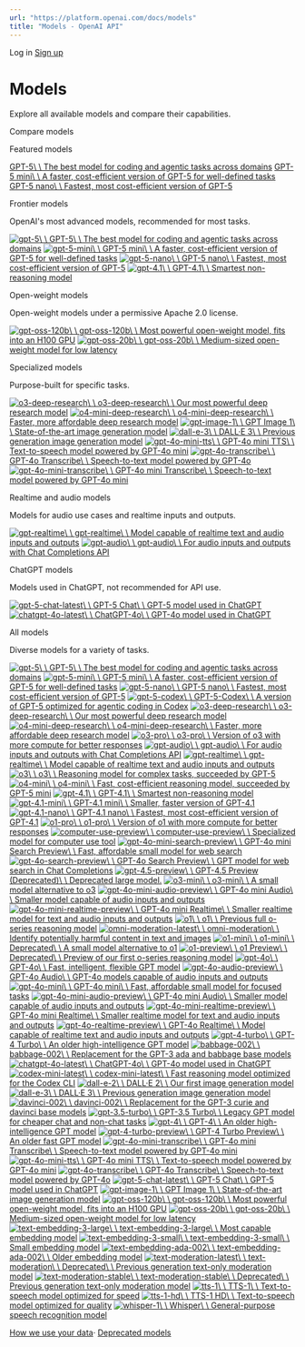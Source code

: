 ```yaml
---
url: "https://platform.openai.com/docs/models"
title: "Models - OpenAI API"
---
```


Log in [Sign up](https://platform.openai.com/signup)

# Models

Explore all available models and compare their capabilities.

Compare models

Featured models

[GPT-5\\
\\
The best model for coding and agentic tasks across domains](https://platform.openai.com/docs/models/gpt-5) [GPT-5 mini\\
\\
A faster, cost-efficient version of GPT-5 for well-defined tasks](https://platform.openai.com/docs/models/gpt-5-mini) [GPT-5 nano\\
\\
Fastest, most cost-efficient version of GPT-5](https://platform.openai.com/docs/models/gpt-5-nano)

Frontier models

OpenAI's most advanced models, recommended for most tasks.

[![gpt-5](https://cdn.openai.com/API/docs/images/model-page/model-icons/gpt-5.png)\\
\\
GPT-5\\
\\
The best model for coding and agentic tasks across domains](https://platform.openai.com/docs/models/gpt-5) [![gpt-5-mini](https://cdn.openai.com/API/docs/images/model-page/model-icons/gpt-5-mini.png)\\
\\
GPT-5 mini\\
\\
A faster, cost-efficient version of GPT-5 for well-defined tasks](https://platform.openai.com/docs/models/gpt-5-mini) [![gpt-5-nano](https://cdn.openai.com/API/docs/images/model-page/model-icons/gpt-5-nano.png)\\
\\
GPT-5 nano\\
\\
Fastest, most cost-efficient version of GPT-5](https://platform.openai.com/docs/models/gpt-5-nano) [![gpt-4.1](https://cdn.openai.com/API/docs/images/model-page/model-icons/gpt-4.1.png)\\
\\
GPT-4.1\\
\\
Smartest non-reasoning model](https://platform.openai.com/docs/models/gpt-4.1)

Open-weight models

Open-weight models under a permissive Apache 2.0 license.

[![gpt-oss-120b](https://cdn.openai.com/API/docs/images/model-page/model-icons/gpt-oss-120b.png)\\
\\
gpt-oss-120b\\
\\
Most powerful open-weight model, fits into an H100 GPU](https://platform.openai.com/docs/models/gpt-oss-120b) [![gpt-oss-20b](https://cdn.openai.com/API/docs/images/model-page/model-icons/gpt-oss-20b.png)\\
\\
gpt-oss-20b\\
\\
Medium-sized open-weight model for low latency](https://platform.openai.com/docs/models/gpt-oss-20b)

Specialized models

Purpose-built for specific tasks.

[![o3-deep-research](https://cdn.openai.com/API/docs/images/model-page/model-icons/o3-deep-research.png)\\
\\
o3-deep-research\\
\\
Our most powerful deep research model](https://platform.openai.com/docs/models/o3-deep-research) [![o4-mini-deep-research](https://cdn.openai.com/API/docs/images/model-page/model-icons/o4-mini-deep-research.png)\\
\\
o4-mini-deep-research\\
\\
Faster, more affordable deep research model](https://platform.openai.com/docs/models/o4-mini-deep-research) [![gpt-image-1](https://cdn.openai.com/API/docs/images/model-page/model-icons/gpt-image-1.png)\\
\\
GPT Image 1\\
\\
State-of-the-art image generation model](https://platform.openai.com/docs/models/gpt-image-1) [![dall-e-3](https://cdn.openai.com/API/docs/images/model-page/model-icons/dall-e-3.png)\\
\\
DALL·E 3\\
\\
Previous generation image generation model](https://platform.openai.com/docs/models/dall-e-3) [![gpt-4o-mini-tts](https://cdn.openai.com/API/docs/images/model-page/model-icons/gpt-4o-mini-tts.png)\\
\\
GPT-4o mini TTS\\
\\
Text-to-speech model powered by GPT-4o mini](https://platform.openai.com/docs/models/gpt-4o-mini-tts) [![gpt-4o-transcribe](https://cdn.openai.com/API/docs/images/model-page/model-icons/gpt-4o-transcribe.png)\\
\\
GPT-4o Transcribe\\
\\
Speech-to-text model powered by GPT-4o](https://platform.openai.com/docs/models/gpt-4o-transcribe) [![gpt-4o-mini-transcribe](https://cdn.openai.com/API/docs/images/model-page/model-icons/gpt-4o-mini-transcribe.png)\\
\\
GPT-4o mini Transcribe\\
\\
Speech-to-text model powered by GPT-4o mini](https://platform.openai.com/docs/models/gpt-4o-mini-transcribe)

Realtime and audio models

Models for audio use cases and realtime inputs and outputs.

[![gpt-realtime](https://cdn.openai.com/API/docs/images/model-page/model-icons/gpt-realtime.png)\\
\\
gpt-realtime\\
\\
Model capable of realtime text and audio inputs and outputs](https://platform.openai.com/docs/models/gpt-realtime) [![gpt-audio](https://cdn.openai.com/API/docs/images/model-page/model-icons/gpt-audio.png)\\
\\
gpt-audio\\
\\
For audio inputs and outputs with Chat Completions API](https://platform.openai.com/docs/models/gpt-audio)

ChatGPT models

Models used in ChatGPT, not recommended for API use.

[![gpt-5-chat-latest](https://cdn.openai.com/API/docs/images/model-page/model-icons/gpt-5-chat-latest.png)\\
\\
GPT-5 Chat\\
\\
GPT-5 model used in ChatGPT](https://platform.openai.com/docs/models/gpt-5-chat-latest) [![chatgpt-4o-latest](https://cdn.openai.com/API/docs/images/model-page/model-icons/chatgpt-4o-latest.png)\\
\\
ChatGPT-4o\\
\\
GPT-4o model used in ChatGPT](https://platform.openai.com/docs/models/chatgpt-4o-latest)

All models

Diverse models for a variety of tasks.

[![gpt-5](https://cdn.openai.com/API/docs/images/model-page/model-icons/gpt-5.png)\\
\\
GPT-5\\
\\
The best model for coding and agentic tasks across domains](https://platform.openai.com/docs/models/gpt-5) [![gpt-5-mini](https://cdn.openai.com/API/docs/images/model-page/model-icons/gpt-5-mini.png)\\
\\
GPT-5 mini\\
\\
A faster, cost-efficient version of GPT-5 for well-defined tasks](https://platform.openai.com/docs/models/gpt-5-mini) [![gpt-5-nano](https://cdn.openai.com/API/docs/images/model-page/model-icons/gpt-5-nano.png)\\
\\
GPT-5 nano\\
\\
Fastest, most cost-efficient version of GPT-5](https://platform.openai.com/docs/models/gpt-5-nano) [![gpt-5-codex](https://cdn.openai.com/API/docs/images/model-page/model-icons/gpt-5-codex.png)\\
\\
GPT-5-Codex\\
\\
A version of GPT-5 optimized for agentic coding in Codex](https://platform.openai.com/docs/models/gpt-5-codex) [![o3-deep-research](https://cdn.openai.com/API/docs/images/model-page/model-icons/o3-deep-research.png)\\
\\
o3-deep-research\\
\\
Our most powerful deep research model](https://platform.openai.com/docs/models/o3-deep-research) [![o4-mini-deep-research](https://cdn.openai.com/API/docs/images/model-page/model-icons/o4-mini-deep-research.png)\\
\\
o4-mini-deep-research\\
\\
Faster, more affordable deep research model](https://platform.openai.com/docs/models/o4-mini-deep-research) [![o3-pro](https://cdn.openai.com/API/docs/images/model-page/model-icons/o3-pro.png)\\
\\
o3-pro\\
\\
Version of o3 with more compute for better responses](https://platform.openai.com/docs/models/o3-pro) [![gpt-audio](https://cdn.openai.com/API/docs/images/model-page/model-icons/gpt-audio.png)\\
\\
gpt-audio\\
\\
For audio inputs and outputs with Chat Completions API](https://platform.openai.com/docs/models/gpt-audio) [![gpt-realtime](https://cdn.openai.com/API/docs/images/model-page/model-icons/gpt-realtime.png)\\
\\
gpt-realtime\\
\\
Model capable of realtime text and audio inputs and outputs](https://platform.openai.com/docs/models/gpt-realtime) [![o3](https://cdn.openai.com/API/docs/images/model-page/model-icons/o3.png)\\
\\
o3\\
\\
Reasoning model for complex tasks, succeeded by GPT-5](https://platform.openai.com/docs/models/o3) [![o4-mini](https://cdn.openai.com/API/docs/images/model-page/model-icons/o4-mini.png)\\
\\
o4-mini\\
\\
Fast, cost-efficient reasoning model, succeeded by GPT-5 mini](https://platform.openai.com/docs/models/o4-mini) [![gpt-4.1](https://cdn.openai.com/API/docs/images/model-page/model-icons/gpt-4.1.png)\\
\\
GPT-4.1\\
\\
Smartest non-reasoning model](https://platform.openai.com/docs/models/gpt-4.1) [![gpt-4.1-mini](https://cdn.openai.com/API/docs/images/model-page/model-icons/gpt-4.1-mini.png)\\
\\
GPT-4.1 mini\\
\\
Smaller, faster version of GPT-4.1](https://platform.openai.com/docs/models/gpt-4.1-mini) [![gpt-4.1-nano](https://cdn.openai.com/API/docs/images/model-page/model-icons/gpt-4.1-nano.png)\\
\\
GPT-4.1 nano\\
\\
Fastest, most cost-efficient version of GPT-4.1](https://platform.openai.com/docs/models/gpt-4.1-nano) [![o1-pro](https://cdn.openai.com/API/docs/images/model-page/model-icons/o1-pro.png)\\
\\
o1-pro\\
\\
Version of o1 with more compute for better responses](https://platform.openai.com/docs/models/o1-pro) [![computer-use-preview](https://cdn.openai.com/API/docs/images/model-page/model-icons/computer-use-preview.png)\\
\\
computer-use-preview\\
\\
Specialized model for computer use tool](https://platform.openai.com/docs/models/computer-use-preview) [![gpt-4o-mini-search-preview](https://cdn.openai.com/API/docs/images/model-page/model-icons/gpt-4o-mini-search-preview.png)\\
\\
GPT-4o mini Search Preview\\
\\
Fast, affordable small model for web search](https://platform.openai.com/docs/models/gpt-4o-mini-search-preview) [![gpt-4o-search-preview](https://cdn.openai.com/API/docs/images/model-page/model-icons/gpt-4o-search-preview.png)\\
\\
GPT-4o Search Preview\\
\\
GPT model for web search in Chat Completions](https://platform.openai.com/docs/models/gpt-4o-search-preview) [![gpt-4.5-preview](https://cdn.openai.com/API/docs/images/model-page/model-icons/gpt-4.5-preview.png)\\
\\
GPT-4.5 Preview (Deprecated)\\
\\
Deprecated large model.](https://platform.openai.com/docs/models/gpt-4.5-preview) [![o3-mini](https://cdn.openai.com/API/docs/images/model-page/model-icons/o3-mini.png)\\
\\
o3-mini\\
\\
A small model alternative to o3](https://platform.openai.com/docs/models/o3-mini) [![gpt-4o-mini-audio-preview](https://cdn.openai.com/API/docs/images/model-page/model-icons/gpt-4o-mini-audio-preview.png)\\
\\
GPT-4o mini Audio\\
\\
Smaller model capable of audio inputs and outputs](https://platform.openai.com/docs/models/gpt-4o-mini-audio-preview) [![gpt-4o-mini-realtime-preview](https://cdn.openai.com/API/docs/images/model-page/model-icons/gpt-4o-mini-realtime-preview.png)\\
\\
GPT-4o mini Realtime\\
\\
Smaller realtime model for text and audio inputs and outputs](https://platform.openai.com/docs/models/gpt-4o-mini-realtime-preview) [![o1](https://cdn.openai.com/API/docs/images/model-page/model-icons/o1.png)\\
\\
o1\\
\\
Previous full o-series reasoning model](https://platform.openai.com/docs/models/o1) [![omni-moderation-latest](https://cdn.openai.com/API/docs/images/model-page/model-icons/omni-moderation-latest.png)\\
\\
omni-moderation\\
\\
Identify potentially harmful content in text and images](https://platform.openai.com/docs/models/omni-moderation-latest) [![o1-mini](https://cdn.openai.com/API/docs/images/model-page/model-icons/o1-mini.png)\\
\\
o1-mini\\
\\
Deprecated\\
\\
A small model alternative to o1](https://platform.openai.com/docs/models/o1-mini) [![o1-preview](https://cdn.openai.com/API/docs/images/model-page/model-icons/o1-preview.png)\\
\\
o1 Preview\\
\\
Deprecated\\
\\
Preview of our first o-series reasoning model](https://platform.openai.com/docs/models/o1-preview) [![gpt-4o](https://cdn.openai.com/API/docs/images/model-page/model-icons/gpt-4o.png)\\
\\
GPT-4o\\
\\
Fast, intelligent, flexible GPT model](https://platform.openai.com/docs/models/gpt-4o) [![gpt-4o-audio-preview](https://cdn.openai.com/API/docs/images/model-page/model-icons/gpt-4o-audio-preview.png)\\
\\
GPT-4o Audio\\
\\
GPT-4o models capable of audio inputs and outputs](https://platform.openai.com/docs/models/gpt-4o-audio-preview) [![gpt-4o-mini](https://cdn.openai.com/API/docs/images/model-page/model-icons/gpt-4o-mini.png)\\
\\
GPT-4o mini\\
\\
Fast, affordable small model for focused tasks](https://platform.openai.com/docs/models/gpt-4o-mini) [![gpt-4o-mini-audio-preview](https://cdn.openai.com/API/docs/images/model-page/model-icons/gpt-4o-mini-audio-preview.png)\\
\\
GPT-4o mini Audio\\
\\
Smaller model capable of audio inputs and outputs](https://platform.openai.com/docs/models/gpt-4o-mini-audio-preview) [![gpt-4o-mini-realtime-preview](https://cdn.openai.com/API/docs/images/model-page/model-icons/gpt-4o-mini-realtime-preview.png)\\
\\
GPT-4o mini Realtime\\
\\
Smaller realtime model for text and audio inputs and outputs](https://platform.openai.com/docs/models/gpt-4o-mini-realtime-preview) [![gpt-4o-realtime-preview](https://cdn.openai.com/API/docs/images/model-page/model-icons/gpt-4o-realtime-preview.png)\\
\\
GPT-4o Realtime\\
\\
Model capable of realtime text and audio inputs and outputs](https://platform.openai.com/docs/models/gpt-4o-realtime-preview) [![gpt-4-turbo](https://cdn.openai.com/API/docs/images/model-page/model-icons/gpt-4-turbo.png)\\
\\
GPT-4 Turbo\\
\\
An older high-intelligence GPT model](https://platform.openai.com/docs/models/gpt-4-turbo) [![babbage-002](https://cdn.openai.com/API/docs/images/model-page/model-icons/babbage-002.png)\\
\\
babbage-002\\
\\
Replacement for the GPT-3 ada and babbage base models](https://platform.openai.com/docs/models/babbage-002) [![chatgpt-4o-latest](https://cdn.openai.com/API/docs/images/model-page/model-icons/chatgpt-4o-latest.png)\\
\\
ChatGPT-4o\\
\\
GPT-4o model used in ChatGPT](https://platform.openai.com/docs/models/chatgpt-4o-latest) [![codex-mini-latest](https://cdn.openai.com/API/docs/images/model-page/model-icons/codex-mini-latest.png)\\
\\
codex-mini-latest\\
\\
Fast reasoning model optimized for the Codex CLI](https://platform.openai.com/docs/models/codex-mini-latest) [![dall-e-2](https://cdn.openai.com/API/docs/images/model-page/model-icons/dall-e-2.png)\\
\\
DALL·E 2\\
\\
Our first image generation model](https://platform.openai.com/docs/models/dall-e-2) [![dall-e-3](https://cdn.openai.com/API/docs/images/model-page/model-icons/dall-e-3.png)\\
\\
DALL·E 3\\
\\
Previous generation image generation model](https://platform.openai.com/docs/models/dall-e-3) [![davinci-002](https://cdn.openai.com/API/docs/images/model-page/model-icons/davinci-002.png)\\
\\
davinci-002\\
\\
Replacement for the GPT-3 curie and davinci base models](https://platform.openai.com/docs/models/davinci-002) [![gpt-3.5-turbo](https://cdn.openai.com/API/docs/images/model-page/model-icons/gpt-3.5-turbo.png)\\
\\
GPT-3.5 Turbo\\
\\
Legacy GPT model for cheaper chat and non-chat tasks](https://platform.openai.com/docs/models/gpt-3.5-turbo) [![gpt-4](https://cdn.openai.com/API/docs/images/model-page/model-icons/gpt-4.png)\\
\\
GPT-4\\
\\
An older high-intelligence GPT model](https://platform.openai.com/docs/models/gpt-4) [![gpt-4-turbo-preview](https://cdn.openai.com/API/docs/images/model-page/model-icons/gpt-4-turbo-preview.png)\\
\\
GPT-4 Turbo Preview\\
\\
An older fast GPT model](https://platform.openai.com/docs/models/gpt-4-turbo-preview) [![gpt-4o-mini-transcribe](https://cdn.openai.com/API/docs/images/model-page/model-icons/gpt-4o-mini-transcribe.png)\\
\\
GPT-4o mini Transcribe\\
\\
Speech-to-text model powered by GPT-4o mini](https://platform.openai.com/docs/models/gpt-4o-mini-transcribe) [![gpt-4o-mini-tts](https://cdn.openai.com/API/docs/images/model-page/model-icons/gpt-4o-mini-tts.png)\\
\\
GPT-4o mini TTS\\
\\
Text-to-speech model powered by GPT-4o mini](https://platform.openai.com/docs/models/gpt-4o-mini-tts) [![gpt-4o-transcribe](https://cdn.openai.com/API/docs/images/model-page/model-icons/gpt-4o-transcribe.png)\\
\\
GPT-4o Transcribe\\
\\
Speech-to-text model powered by GPT-4o](https://platform.openai.com/docs/models/gpt-4o-transcribe) [![gpt-5-chat-latest](https://cdn.openai.com/API/docs/images/model-page/model-icons/gpt-5-chat-latest.png)\\
\\
GPT-5 Chat\\
\\
GPT-5 model used in ChatGPT](https://platform.openai.com/docs/models/gpt-5-chat-latest) [![gpt-image-1](https://cdn.openai.com/API/docs/images/model-page/model-icons/gpt-image-1.png)\\
\\
GPT Image 1\\
\\
State-of-the-art image generation model](https://platform.openai.com/docs/models/gpt-image-1) [![gpt-oss-120b](https://cdn.openai.com/API/docs/images/model-page/model-icons/gpt-oss-120b.png)\\
\\
gpt-oss-120b\\
\\
Most powerful open-weight model, fits into an H100 GPU](https://platform.openai.com/docs/models/gpt-oss-120b) [![gpt-oss-20b](https://cdn.openai.com/API/docs/images/model-page/model-icons/gpt-oss-20b.png)\\
\\
gpt-oss-20b\\
\\
Medium-sized open-weight model for low latency](https://platform.openai.com/docs/models/gpt-oss-20b) [![text-embedding-3-large](https://cdn.openai.com/API/docs/images/model-page/model-icons/text-embedding-3-large.png)\\
\\
text-embedding-3-large\\
\\
Most capable embedding model](https://platform.openai.com/docs/models/text-embedding-3-large) [![text-embedding-3-small](https://cdn.openai.com/API/docs/images/model-page/model-icons/text-embedding-3-small.png)\\
\\
text-embedding-3-small\\
\\
Small embedding model](https://platform.openai.com/docs/models/text-embedding-3-small) [![text-embedding-ada-002](https://cdn.openai.com/API/docs/images/model-page/model-icons/text-embedding-ada-002.png)\\
\\
text-embedding-ada-002\\
\\
Older embedding model](https://platform.openai.com/docs/models/text-embedding-ada-002) [![text-moderation-latest](https://cdn.openai.com/API/docs/images/model-page/model-icons/text-moderation-latest.png)\\
\\
text-moderation\\
\\
Deprecated\\
\\
Previous generation text-only moderation model](https://platform.openai.com/docs/models/text-moderation-latest) [![text-moderation-stable](https://cdn.openai.com/API/docs/images/model-page/model-icons/text-moderation-stable.png)\\
\\
text-moderation-stable\\
\\
Deprecated\\
\\
Previous generation text-only moderation model](https://platform.openai.com/docs/models/text-moderation-stable) [![tts-1](https://cdn.openai.com/API/docs/images/model-page/model-icons/tts-1.png)\\
\\
TTS-1\\
\\
Text-to-speech model optimized for speed](https://platform.openai.com/docs/models/tts-1) [![tts-1-hd](https://cdn.openai.com/API/docs/images/model-page/model-icons/tts-1-hd.png)\\
\\
TTS-1 HD\\
\\
Text-to-speech model optimized for quality](https://platform.openai.com/docs/models/tts-1-hd) [![whisper-1](https://cdn.openai.com/API/docs/images/model-page/model-icons/whisper-1.png)\\
\\
Whisper\\
\\
General-purpose speech recognition model](https://platform.openai.com/docs/models/whisper-1)

[How we use your data](https://platform.openai.com/docs/guides/your-data)· [Deprecated models](https://platform.openai.com/docs/deprecations)